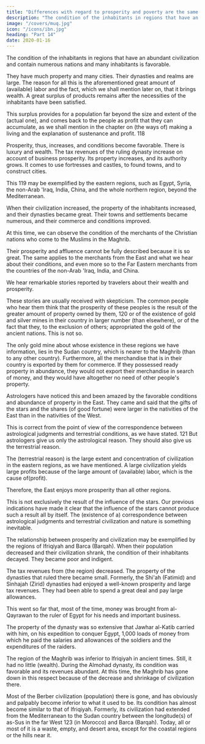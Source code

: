 ```yaml
---
title: "Differences with regard to prosperity and poverty are the same in countries as in cities"
description: "The condition of the inhabitants in regions that have an abundant civilization and contain numerous nations and many inhabitants is favorable"
image: "/covers/muq.jpg"
icon: "/icons/ibn.jpg"
heading: "Part 14"
date: 2020-01-16
---
```



<!-- ## 14. Differences with regard to prosperity and poverty are the same in countries as in cities -->

The condition of the inhabitants in regions that have an abundant civilization and contain numerous nations and many inhabitants is favorable. 

They have much property and many cities. Their dynasties and realms are large. The reason for all this is the aforementioned great amount of (available) labor and the fact, which we shall mention later on, that it brings wealth. A great surplus
of products remains after the necessities of the inhabitants have been satisfied. 

This surplus provides for a population far beyond the size and extent of the (actual one), and comes back to the people as profit that they can accumulate, as we shall mention in the chapter on (the ways of) making a living and the explanation of
sustenance and profit. 118

Prosperity, thus, increases, and conditions become favorable. There is luxury and wealth. The tax revenues of the ruling dynasty increase on account of business prosperity. Its property increases, and its authority grows. It comes to use fortresses and castles, to found towns, and to construct cities.

This 119 may be exemplified by the eastern regions, such as Egypt, Syria, the non-Arab 'Iraq, India, China, and the whole northern region, beyond the Mediterranean. 

When their civilization increased, the property of the inhabitants increased, and their dynasties became great. Their towns and settlements became numerous, and their commerce and conditions improved.

At this time, we can observe the condition of the merchants of the Christian nations who come to the Muslims in the Maghrib. 


Their prosperity and affluence cannot be fully described because it is so great. The same applies to the merchants from the East and what we hear about their conditions, and even more so to the Far Eastern merchants from the countries of the non-Arab 'Iraq, India, and China. 

We hear remarkable stories reported by travelers about their wealth and prosperity.

These stories are usually received with skepticism. The common people who hear them think that the prosperity of these peoples is the result of the greater amount of property owned by them, 120 or of the existence of gold and silver mines in their country in larger number (than elsewhere), or of the fact that they, to the exclusion of others; appropriated the gold of the ancient nations. This is not so. 

The only gold mine about whose existence in these regions we have information, lies in the Sudan country, which is nearer to the Maghrib (than to any other country). Furthermore, all the merchandise that is in their country is exported by them for commerce. If they possessed ready property in abundance, they would not export their merchandise in search of money, and they would have altogether no need of other people's property.

Astrologers have noticed this and been amazed by the favorable conditions and abundance of property in the East. They came and said that the gifts of the stars and the shares (of good fortune) were larger in the nativities of the East than in the nativities of the West. 

This is correct from the point of view of the correspondence between astrological judgments and terrestrial conditions, as we have stated. 121 But astrologers give us only the astrological reason. They should also give us the terrestrial reason. 

The (terrestrial reason) is the large extent and concentration of civilization in the eastern regions, as we have mentioned. A large civilization yields large profits because of the large amount of (available) labor, which is the cause of(profit).

Therefore, the East enjoys more prosperity than all other regions.

This is not exclusively the result of the influence of the stars. Our previous indications have made it clear that the influence of the stars cannot produce such a result all by itself. The (existence of a) correspondence between astrological judgments and terrestrial civilization and nature is something inevitable.

The relationship between prosperity and civilization may be exemplified by the regions of Ifriqiyah and Barca (Barqah). When their population decreased and their civilization shrank, the condition of their inhabitants decayed. They became
poor and indigent. 

The tax revenues from (the region) decreased. The property of the dynasties that ruled there became small. Formerly, the Shi'ah (Fatimid) and Sinhajah (Zirid) dynasties had enjoyed a well-known prosperity and large tax revenues. They had been able to spend a great deal and pay large allowances. 
 
This went so far that, most of the time, money was brought from al-Qayrawan to the ruler of Egypt for his
needs and important business. 

The property of the dynasty was so extensive that Jawhar al-Katib carried with him, on his expedition to conquer Egypt, 1,000 loads of money from which he paid the salaries and allowances of the soldiers and the expenditures of the raiders.<!-- 122 -->

The region of the Maghrib was inferior to Ifriqiyah in ancient times. Still, it had no little (wealth). During the Almohad dynasty, its condition was favorable and its revenues abundant. At this time, the Maghrib has gone down in this respect
because of the decrease and shrinkage of civilization there. 

Most of the Berber civilization (population) there is gone, and has obviously and palpably become inferior to what it used to be. Its condition has almost become similar to that of Ifriqiyah. Formerly, its civilization had extended from the Mediterranean to the Sudan country between the longitude(s) of as-Sus in the far West 123 (in Morocco) and Barca (Barqah). Today, all or most of it is a waste, empty, and desert area, except for the coastal regions or the hills near it.
